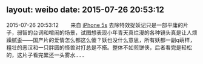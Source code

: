 layout: weibo
date: 2015-07-26 20:53:12
---
2015-07-26 20:53:12  &nbsp;&nbsp;&nbsp;&nbsp;&nbsp;&nbsp; 来自 <a href="sinaweibo://customweibosource" rel="nofollow">iPhone 5s</a>
去除特效捉妖记只是一部平庸的片子，弱智的台词和喧闹的场景，试图想表现小年青天真烂漫的各种镜头真是让人烦躁腻歪——国产片的爱情怎么都这么傻？妖也没什么意思，所有妖都一副q萌样，粗壮的恶汉和一只胖圆的怪兽对打总是不搭。整体不如煎饼侠，后者看完是轻松的，这片子看完累还一头雾水…… ​​​
